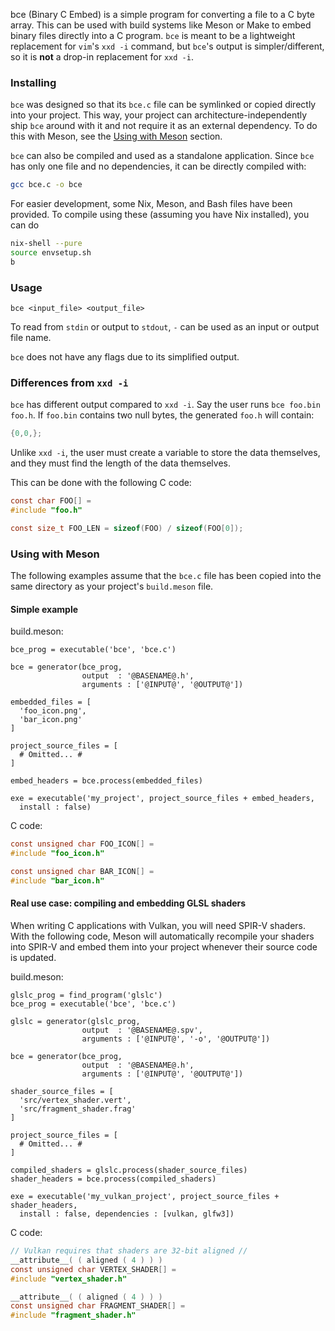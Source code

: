 bce (Binary C Embed) is a simple program for converting a file to a C byte array. This can be used with build systems like Meson or Make to embed binary files directly into a C program.
`bce` is meant to be a lightweight replacement for `vim`'s `xxd -i` command, but `bce`'s output is simpler/different, so it is **not** a drop-in replacement for `xxd -i`.
### Installing
`bce` was designed so that its `bce.c` file can be symlinked or copied directly into your project. This way, your project can architecture-independently ship `bce` around with it and not require it as an external dependency.
To do this with Meson, see the [Using with Meson](#using-with-meson) section.

`bce` can also be compiled and used as a standalone application. Since `bce` has only one file and no dependencies, it can be directly compiled with:
```bash
gcc bce.c -o bce
```

For easier development, some Nix, Meson, and Bash files have been provided. To compile using these (assuming you have Nix installed), you can do
```bash
nix-shell --pure
source envsetup.sh
b
```


### Usage
`bce <input_file> <output_file>`

To read from `stdin` or output to `stdout`, `-` can be used as an input or output file name.

`bce` does not have any flags due to its simplified output.

### Differences from `xxd -i`
`bce` has different output compared to `xxd -i`.
Say the user runs `bce foo.bin foo.h`. 
If `foo.bin` contains two null bytes, the generated `foo.h` will contain:
```c
{0,0,};
```

Unlike `xxd -i`, the user must create a variable to store the data themselves,
and they must find the length of the data themselves. 

This can be done with the following C code:
```c
const char FOO[] =
#include "foo.h"

const size_t FOO_LEN = sizeof(FOO) / sizeof(FOO[0]);
```

### Using with Meson
The following examples assume that the `bce.c` file has been copied into the same directory as your project's `build.meson` file.

#### Simple example
build.meson:
```meson
bce_prog = executable('bce', 'bce.c')

bce = generator(bce_prog,
                output  : '@BASENAME@.h',
                arguments : ['@INPUT@', '@OUTPUT@'])

embedded_files = [
  'foo_icon.png',
  'bar_icon.png'
]

project_source_files = [
  # Omitted... #
]

embed_headers = bce.process(embedded_files)

exe = executable('my_project', project_source_files + embed_headers,
  install : false)
```
C code:
```c
const unsigned char FOO_ICON[] =
#include "foo_icon.h"

const unsigned char BAR_ICON[] =
#include "bar_icon.h"
```

#### Real use case: compiling and embedding GLSL shaders
When writing C applications with Vulkan, you will need SPIR-V shaders.
With the following code, Meson will automatically recompile your shaders into SPIR-V and embed them into your project whenever their source code is updated.

build.meson:
```meson
glslc_prog = find_program('glslc')
bce_prog = executable('bce', 'bce.c')

glslc = generator(glslc_prog,
                output  : '@BASENAME@.spv',
                arguments : ['@INPUT@', '-o', '@OUTPUT@'])

bce = generator(bce_prog,
                output  : '@BASENAME@.h',
                arguments : ['@INPUT@', '@OUTPUT@'])

shader_source_files = [
  'src/vertex_shader.vert',
  'src/fragment_shader.frag'
]

project_source_files = [
  # Omitted... #
]

compiled_shaders = glslc.process(shader_source_files)
shader_headers = bce.process(compiled_shaders)

exe = executable('my_vulkan_project', project_source_files + shader_headers,
  install : false, dependencies : [vulkan, glfw3])
```
C code:
```c
// Vulkan requires that shaders are 32-bit aligned //
__attribute__( ( aligned ( 4 ) ) )
const unsigned char VERTEX_SHADER[] =
#include "vertex_shader.h"

__attribute__( ( aligned ( 4 ) ) )
const unsigned char FRAGMENT_SHADER[] =
#include "fragment_shader.h"
```
